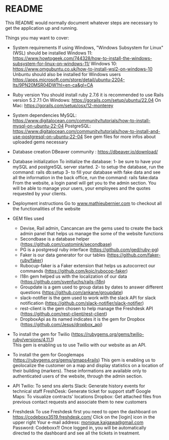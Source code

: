 # README

This README would normally document whatever steps are necessary to get the
application up and running.

Things you may want to cover:

* System requirements
  If using Windows, "Windows Subsystem for Linux" (WSL) should be installed
    Windows 11: https://www.howtogeek.com/744328/how-to-install-the-windows-subsystem-for-linux-on-windows-11/
    Windows 10: https://www.omgubuntu.co.uk/how-to-install-wsl2-on-windows-10
  Unbuntu should also be installed for Windows users
    https://apps.microsoft.com/store/detail/ubuntu-2204-lts/9PN20MSR04DW?hl=en-ca&gl=CA

* Ruby version
  You should install ruby 2.7.6
  it is recommended to use Rails version 5.2.7.1
    On Windows: https://gorails.com/setup/ubuntu/22.04
    On Mac: https://gorails.com/setup/osx/12-monterey

* System dependencies
  MySQL: https://www.digitalocean.com/community/tutorials/how-to-install-mysql-on-ubuntu-22-04
  PostgreSQL: https://www.digitalocean.com/community/tutorials/how-to-install-and-use-postgresql-on-ubuntu-22-04
  See gem files for more infos about uploaded gems necessary

* Database creation
  DBeaver community : https://dbeaver.io/download/

* Database initialization
  To initialize the database:
    1- be sure to have your mySQL and postgreSQL server started. 
    2- to setup the database, run the command: rails db:setup
    3- to fill your database with fake data and see all the information in the back office, run the command: rails fake:data
  From the website, a login panel will get you to the admin section. You will be able to manage your users, your employees and the quotes requested by your clients.

* Deployment instructions
  Go to www.mathieubernier.com to checkout all the functionalities of the website

* GEM files used
    - Devise, Rail admin, Cancancan are the gems used to create the back admin panel that helps us manage the some of the website functions  
    - Secondbase is a database helper (https://github.com/customink/secondbase)
    - PG is a postgresql ruby interface (https://github.com/ged/ruby-pg)
    - Faker is our data generator for our tables (https://github.com/faker-ruby/faker)
    - Rubocup-faker is a Faker extension that helps us autocorrect our commands (https://github.com/koic/rubocop-faker)
    - I18n gem helped us with the localization of our data (https://github.com/svenfuchs/rails-i18n)
    - Groupdate is a gem used to group datas by dates to answer different questions (https://github.com/ankane/groupdate)
    - slack-notifier is the gem used to work with the slack API for slack notification (https://github.com/slack-notifier/slack-notifier)
    - rest-client is the gem chosen to help manage the Freshdesk API (https://github.com/rest-client/rest-client)
    - DropboxApi as its named indicates it is the gem for Dropbox (https://github.com/Jesus/dropbox_api)

* To install the gem for Twilio (https://rubygems.org/gems/twilio-ruby/versions/4.11.1)  
  This gem is enabling us to use Twilio with our website as an API.
  
* To install the gem for Googlemaps (https://rubygems.org/gems/gmaps4rails)
  This gem is enabling us to geolocalize the customer on a map and display statistics on a location of their building (markers). These informations are available only to authenticated users of the website, through the admin section.

* API
  Twilio: To send sns alerts
  Slack: Generate history events for technical staff
  FreshDesk: Generate ticket for support staff
  Google Maps: To visualize contracts' locations
  Dropbox: Get attached files fron previous contact requests and associate them to new customers

* Freshdesk
  To use Freshdesk first you need to open the dashboard on https://codeboxx3519.freshdesk.com/
    Click on the [login] icon in the upper right
    Your e-mail address: monique.kaigawa@gmail.com
    Password: Codeboxx1!
  Once logged in, you will be automatically directed to the dashboard and see all the tickets in treatment. 